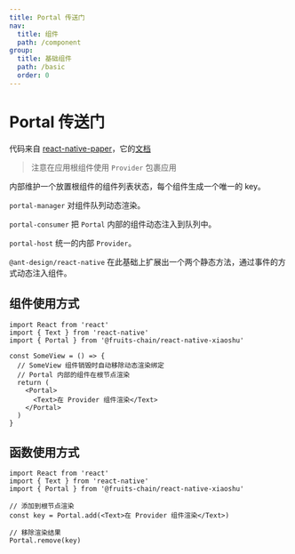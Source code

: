```yaml
---
title: Portal 传送门
nav:
  title: 组件
  path: /component
group:
  title: 基础组件
  path: /basic
  order: 0
---
```


# Portal 传送门

代码来自 [react-native-paper](https://github.com/callstack/react-native-paper)，它的[文档](https://callstack.github.io/react-native-paper/portal.html)

> 注意在应用根组件使用 `Provider` 包裹应用

内部维护一个放置根组件的组件列表状态，每个组件生成一个唯一的 key。

`portal-manager` 对组件队列动态渲染。

`portal-consumer` 把 `Portal` 内部的组件动态注入到队列中。

`portal-host` 统一的内部 `Provider`。

`@ant-design/react-native` 在此基础上扩展出一个两个静态方法，通过事件的方式动态注入组件。

## 组件使用方式

```tsx | pure
import React from 'react'
import { Text } from 'react-native'
import { Portal } from '@fruits-chain/react-native-xiaoshu'

const SomeView = () => {
  // SomeView 组件销毁时自动移除动态渲染绑定
  // Portal 内部的组件在根节点渲染
  return (
    <Portal>
      <Text>在 Provider 组件渲染</Text>
    </Portal>
  )
}
```

## 函数使用方式

```tsx | pure
import React from 'react'
import { Text } from 'react-native'
import { Portal } from '@fruits-chain/react-native-xiaoshu'

// 添加到根节点渲染
const key = Portal.add(<Text>在 Provider 组件渲染</Text>)

// 移除渲染结果
Portal.remove(key)
```
